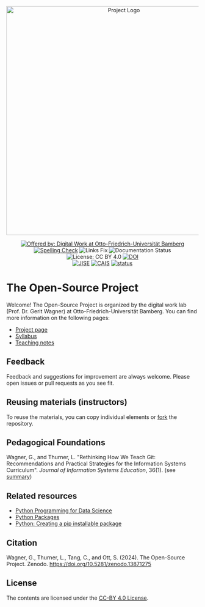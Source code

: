 <p align="center">
    <img alt="Project Logo" src="https://raw.githubusercontent.com/digital-work-lab/open-source-project/main/assets/open-source-project.png" width="600px">
</p>

<div align="center">

[![Offered by: Digital Work at Otto-Friedrich-Universität Bamberg](https://img.shields.io/badge/Offered%20by-%20Digital%20Work%20(Otto--Friedrich--Universit%C3%A4t%20Bamberg)-blue)](https://digital-work-lab.github.io/open-source-project/)
[![Spelling Check](https://github.com/digital-work-lab/open-source-project/actions/workflows/spelling.yml/badge.svg)](https://github.com/digital-work-lab/open-source-project/actions)
![Links Fix](https://github.com/digital-work-lab/open-source-project/actions/workflows/links_fix.yml/badge.svg)
![Documentation Status](https://img.shields.io/github/actions/workflow/status/digital-work-lab/open-source-project/pages.yml?label=documentation)
![License: CC BY 4.0](https://img.shields.io/badge/License-CC%20BY%204.0-green.svg)
[![DOI](https://zenodo.org/badge/697812022.svg)](https://doi.org/10.5281/zenodo.13871275)<br>
[![JISE](https://img.shields.io/badge/JISE-10.62273%2FBTKM5634-green)](https://jise.org/Volume36/n1/JISE2025v36n1pp1-12.html)
[![CAIS](https://img.shields.io/badge/CAIS-under_review-orange)](https://aisel.aisnet.org/cais/)
[![status](https://jose.theoj.org/papers/cc49b9604b9fd10bc8524d1539620be6/status.svg)](https://jose.theoj.org/papers/cc49b9604b9fd10bc8524d1539620be6)

</div>

# The Open-Source Project

Welcome! The Open-Source Project is organized by the digital work lab (Prof. Dr. Gerit Wagner) at Otto-Friedrich-Universität Bamberg.
You can find more information on the following pages:

- [Project page](https://digital-work-lab.github.io/open-source-project/)
- [Syllabus](https://digital-work-lab.github.io/open-source-project/docs/syllabus.html)
- [Teaching notes](https://digital-work-lab.github.io/open-source-project/docs/teaching_notes.html)

## Feedback

Feedback and suggestions for improvement are always welcome. Please open issues or pull requests as you see fit.

## Reusing materials (instructors)

To reuse the materials, you can copy individual elements or [fork](https://github.com/digital-work-lab/open-source-project/fork) the repository.

## Pedagogical Foundations

Wagner, G., and Thurner, L. "Rethinking How We Teach Git: Recommendations and Practical Strategies for the Information Systems Curriculum". *Journal of Information Systems Education*, 36(1). (see [summary](https://digital-work-lab.github.io/rethink-git-teaching/))

## Related resources

- [Python Programming for Data Science](https://www.tomasbeuzen.com/python-programming-for-data-science)
- [Python Packages](https://py-pkgs.org/)
- [Python: Creating a pip installable package](https://betterscientificsoftware.github.io/python-for-hpc/tutorials/python-pypi-packaging/)

## Citation

Wagner, G., Thurner, L., Tang, C., and Ott, S. (2024). The Open-Source Project. Zenodo. https://doi.org/10.5281/zenodo.13871275

## License

The contents are licensed under the [CC-BY 4.0 License](https://creativecommons.org/licenses/by/4.0/).
